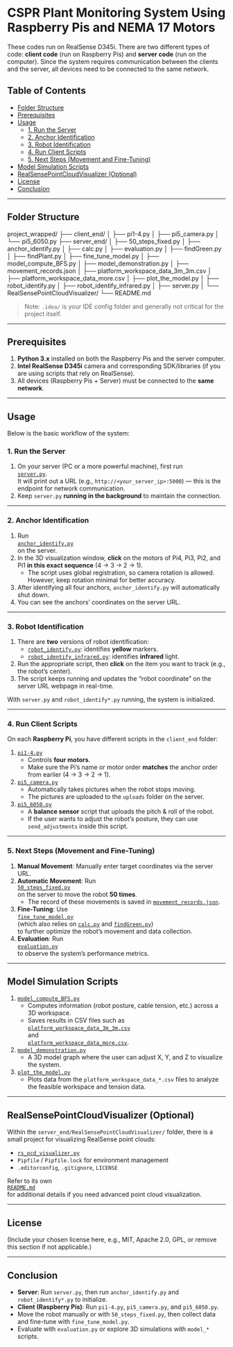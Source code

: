 # CSPR Plant Monitoring System Using Raspberry Pis and NEMA 17 Motors

These codes run on RealSense D345i. There are two different types of code: **client code** (run on Raspberry Pis) and **server code** (run on the computer). Since the system requires communication between the clients and the server, all devices need to be connected to the same network.

## Table of Contents

- [Folder Structure](#folder-structure)
- [Prerequisites](#prerequisites)
- [Usage](#usage)
  - [1. Run the Server](#1-run-the-server)
  - [2. Anchor Identification](#2-anchor-identification)
  - [3. Robot Identification](#3-robot-identification)
  - [4. Run Client Scripts](#4-run-client-scripts)
  - [5. Next Steps (Movement and Fine-Tuning)](#5-next-steps-movement-and-fine-tuning)
- [Model Simulation Scripts](#model-simulation-scripts)
- [RealSensePointCloudVisualizer (Optional)](#realsensepointcloudvisualizer-optional)
- [License](#license)
- [Conclusion](#conclusion)

---

## Folder Structure
project_wrapped/ ├── client_end/ │ ├── pi1-4.py │ ├── pi5_camera.py │ └── pi5_6050.py ├── server_end/ │ ├── 50_steps_fixed.py │ ├── anchor_identify.py │ ├── calc.py │ ├── evaluation.py │ ├── findGreen.py │ ├── findPlant.py │ ├── fine_tune_model.py │ ├── model_compute_BFS.py │ ├── model_demonstration.py │ ├── movement_records.json │ ├── platform_workspace_data_3m_3m.csv │ ├── platform_workspace_data_more.csv │ ├── plot_the_model.py │ ├── robot_identify.py │ ├── robot_identify_infrared.py │ ├── server.py │ └── RealSensePointCloudVisualizer/ └── README.md

> Note: `.idea/` is your IDE config folder and generally not critical for the project itself.

---

## Prerequisites

1. **Python 3.x** installed on both the Raspberry Pis and the server computer.
2. **Intel RealSense D345i** camera and corresponding SDK/libraries (if you are using scripts that rely on RealSense).
3. All devices (Raspberry Pis + Server) must be connected to the **same network**.

---

## Usage

Below is the basic workflow of the system:

### 1. Run the Server

1. On your server (PC or a more powerful machine), first run  
   [`server.py`](https://github.com/YellowSubmarine1999/cspr/blob/main/server_end/server.py).  
   It will print out a URL (e.g., `http://<your_server_ip>:5000`) — this is the endpoint for network communication.
2. Keep `server.py` **running in the background** to maintain the connection.

---

### 2. Anchor Identification

1. Run  
   [`anchor_identify.py`](https://github.com/YellowSubmarine1999/cspr/blob/main/server_end/anchor_identify.py)  
   on the server.  
2. In the 3D visualization window, **click** on the motors of Pi4, Pi3, Pi2, and Pi1 **in this exact sequence** (4 → 3 → 2 → 1).  
   - The script uses global registration, so camera rotation is allowed. However, keep rotation minimal for better accuracy.  
3. After identifying all four anchors, `anchor_identify.py` will automatically shut down.  
4. You can see the anchors’ coordinates on the server URL.

---

### 3. Robot Identification

1. There are **two** versions of robot identification:
   - [`robot_identify.py`](https://github.com/YellowSubmarine1999/cspr/blob/main/server_end/robot_identify.py): identifies **yellow** markers.
   - [`robot_identify_infrared.py`](https://github.com/YellowSubmarine1999/cspr/blob/main/server_end/robot_identify_infrared.py): identifies **infrared** light.
2. Run the appropriate script, then **click** on the item you want to track (e.g., the robot’s center).
3. The script keeps running and updates the “robot coordinate” on the server URL webpage in real-time.

With `server.py` and `robot_identify*.py` running, the system is initialized.

---

### 4. Run Client Scripts

On each **Raspberry Pi**, you have different scripts in the `client_end` folder:

1. [`pi1-4.py`](https://github.com/YellowSubmarine1999/cspr/blob/main/client_end/pi1-4.py)  
   - Controls **four motors**.  
   - Make sure the Pi’s name or motor order **matches** the anchor order from earlier (4 → 3 → 2 → 1).
2. [`pi5_camera.py`](https://github.com/YellowSubmarine1999/cspr/blob/main/client_end/pi5_camera.py)  
   - Automatically takes pictures when the robot stops moving.  
   - The pictures are uploaded to the `uploads` folder on the server.
3. [`pi5_6050.py`](https://github.com/YellowSubmarine1999/cspr/blob/main/client_end/pi5_6050.py)  
   - A **balance sensor** script that uploads the pitch & roll of the robot.  
   - If the user wants to adjust the robot’s posture, they can use `send_adjustments` inside this script.

---

### 5. Next Steps (Movement and Fine-Tuning)

1. **Manual Movement**: Manually enter target coordinates via the server URL.
2. **Automatic Movement**: Run  
   [`50_steps_fixed.py`](https://github.com/YellowSubmarine1999/cspr/blob/main/server_end/50_steps_fixed.py)  
   on the server to move the robot **50 times**.  
   - The record of these movements is saved in [`movement_records.json`](https://github.com/YellowSubmarine1999/cspr/blob/main/server_end/movement_records.json).
3. **Fine-Tuning**: Use  
   [`fine_tune_model.py`](https://github.com/YellowSubmarine1999/cspr/blob/main/server_end/fine_tune_model.py)  
   (which also relies on [`calc.py`](https://github.com/YellowSubmarine1999/cspr/blob/main/server_end/calc.py) and [`findGreen.py`](https://github.com/YellowSubmarine1999/cspr/blob/main/server_end/findGreen.py))  
   to further optimize the robot’s movement and data collection.
4. **Evaluation**: Run  
   [`evaluation.py`](https://github.com/YellowSubmarine1999/cspr/blob/main/server_end/evaluation.py)  
   to observe the system’s performance metrics.

---

## Model Simulation Scripts

1. [`model_compute_BFS.py`](https://github.com/YellowSubmarine1999/cspr/blob/main/server_end/model_compute_BFS.py)  
   - Computes information (robot posture, cable tension, etc.) across a 3D workspace.  
   - Saves results in CSV files such as  
     [`platform_workspace_data_3m_3m.csv`](https://github.com/YellowSubmarine1999/cspr/blob/main/server_end/platform_workspace_data_3m_3m.csv)  
     and  
     [`platform_workspace_data_more.csv`](https://github.com/YellowSubmarine1999/cspr/blob/main/server_end/platform_workspace_data_more.csv).
2. [`model_demonstration.py`](https://github.com/YellowSubmarine1999/cspr/blob/main/server_end/model_demonstration.py)  
   - A 3D model graph where the user can adjust X, Y, and Z to visualize the system.
3. [`plot_the_model.py`](https://github.com/YellowSubmarine1999/cspr/blob/main/server_end/plot_the_model.py)  
   - Plots data from the `platform_workspace_data_*.csv` files to analyze the feasible workspace and tension data.

---

## RealSensePointCloudVisualizer (Optional)

Within the `server_end/RealSensePointCloudVisualizer/` folder, there is a small project for visualizing RealSense point clouds:

- [`rs_pcd_visualizer.py`](https://github.com/YellowSubmarine1999/cspr/blob/main/server_end/RealSensePointCloudVisualizer/rs_pcd_visualizer.py)  
- `Pipfile` / `Pipfile.lock` for environment management  
- `.editorconfig`, `.gitignore`, `LICENSE`

Refer to its own  
[`README.md`](https://github.com/YellowSubmarine1999/cspr/blob/main/server_end/RealSensePointCloudVisualizer/README.md)  
for additional details if you need advanced point cloud visualization.

---

## License

(Include your chosen license here, e.g., MIT, Apache 2.0, GPL, or remove this section if not applicable.)

---

## Conclusion

- **Server**: Run `server.py`, then run `anchor_identify.py` and `robot_identify*.py` to initialize.
- **Client (Raspberry Pis)**: Run `pi1-4.py`, `pi5_camera.py`, and `pi5_6050.py`.
- Move the robot manually or with `50_steps_fixed.py`, then collect data and fine-tune with `fine_tune_model.py`.
- Evaluate with `evaluation.py` or explore 3D simulations with `model_*` scripts.
